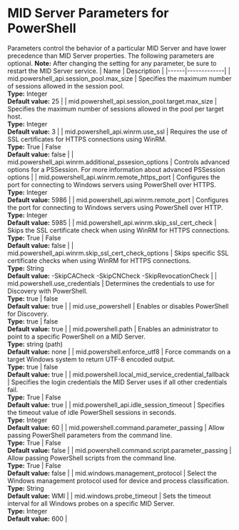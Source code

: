 # MID Server Parameters for PowerShell
Parameters control the behavior of a particular MID Server and have lower precedence than MID Server properties. The following parameters are optional.
**Note:** After changing the setting for any parameter, be sure to restart the MID Server service.
| Name | Description |
|------|-------------|
| mid.powershell_api.session_pool.max_size | Specifies the maximum number of sessions allowed in the session pool.<br>**Type:** Integer<br>**Default value:** 25 |
| mid.powershell_api.session_pool.target.max_size | Specifies the maximum number of sessions allowed in the pool per target host.<br>**Type:** Integer<br>**Default value:** 3 |
| mid.powershell_api.winrm.use_ssl | Requires the use of SSL certificates for HTTPS connections using WinRM.<br>**Type:** True | False<br>**Default value:** false |
| mid.powershell_api.winrm.additional_pssesion_options | Controls advanced options for a PSSession. For more information about advanced PSSession options |
| mid.powershell_api.winrm.remote_https_port | Configures the port for connecting to Windows servers using PowerShell over HTTPS.<br>**Type:** Integer<br>**Default value:** 5986 |
| mid.powershell_api.winrm.remote_port | Configures the port for connecting to Windows servers using PowerShell over HTTP.<br>**Type:** Integer<br>**Default value:** 5985 |
| mid.powershell_api.winrm.skip_ssl_cert_check | Skips the SSL certificate check when using WinRM for HTTPS connections.<br>**Type:** True | False<br>**Default value:** false |
| mid.powershell_api.winrm.skip_ssl_cert_check_options | Skips specific SSL certificate checks when using WinRM for HTTPS connections.<br>**Type:** String<br>**Default value:** -SkipCACheck -SkipCNCheck -SkipRevocationCheck |
| mid.powershell.use_credentials | Determines the credentials to use for Discovery with PowerShell.<br>**Type:** true | false<br>**Default value:** true |
| mid.use_powershell | Enables or disables PowerShell for Discovery.<br>**Type:** true | false<br>**Default value:** true |
| mid.powershell.path | Enables an administrator to point to a specific PowerShell on a MID Server.<br>**Type:** string (path)<br>**Default value:** none |
| mid.powershell.enforce_utf8 | Force commands on a target Windows system to return UTF-8 encoded output.<br>**Type:** true | false<br>**Default value:** true |
| mid.powershell.local_mid_service_credential_fallback | Specifies the login credentials the MID Server uses if all other credentials fail.<br>**Type:** True | False<br>**Default value:** true |
| mid.powershell_api.idle_session_timeout | Specifies the timeout value of idle PowerShell sessions in seconds.<br>**Type:** Integer<br>**Default value:** 60 |
| mid.powershell.command.parameter_passing | Allow passing PowerShell parameters from the command line.<br>**Type:** True | False<br>**Default value:** false |
| mid.powershell.command.script.parameter_passing | Allow passing PowerShell scripts from the command line.<br>**Type:** True | False<br>**Default value:** false |
| mid.windows.management_protocol | Select the Windows management protocol used for device and process classification.<br>**Type:** String<br>**Default value:** WMI |
| mid.windows.probe_timeout | Sets the timeout interval for all Windows probes on a specific MID Server.<br>**Type:** Integer<br>**Default value:** 600 |
